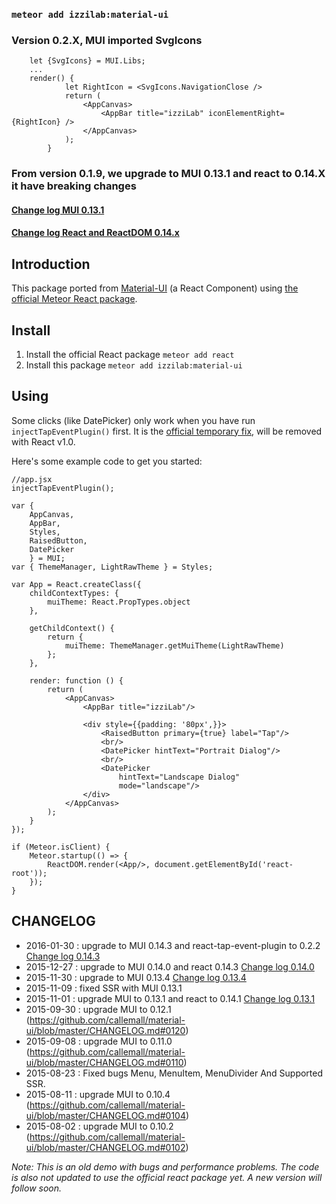 ### `meteor add izzilab:material-ui`
### Version 0.2.X, MUI imported SvgIcons
```
	let {SvgIcons} = MUI.Libs;
	...
	render() {
			let RightIcon = <SvgIcons.NavigationClose />
            return (
                <AppCanvas>
                    <AppBar title="izziLab" iconElementRight={RightIcon} />
                </AppCanvas>
            );
        }
```

### From version 0.1.9, we upgrade to MUI 0.13.1 and react to 0.14.X it have breaking changes
#### [Change log MUI 0.13.1](https://github.com/callemall/material-ui/blob/master/CHANGELOG.md#0131)
#### [Change log React and ReactDOM 0.14.x](https://facebook.github.io/react/blog/2015/10/07/react-v0.14.html)



## Introduction

This package ported from [Material-UI](http://material-ui.com) (a React Component) using [the official Meteor React package](http://react-in-meteor.readthedocs.org/).


## Install

1. Install the official React package `meteor add react`
2. Install this package `meteor add izzilab:material-ui`

## Using

Some clicks (like DatePicker) only work when you have run `injectTapEventPlugin()` first. It is the [official temporary fix](http://react-components.com/component/material-ui), will be removed with React v1.0.

Here's some example code to get you started:

```
//app.jsx
injectTapEventPlugin();

var {
    AppCanvas,
    AppBar,
    Styles,
    RaisedButton,
    DatePicker
    } = MUI;
var { ThemeManager, LightRawTheme } = Styles;

var App = React.createClass({
    childContextTypes: {
        muiTheme: React.PropTypes.object
    },

    getChildContext() {
        return {
            muiTheme: ThemeManager.getMuiTheme(LightRawTheme)
        };
    },

    render: function () {
        return (
            <AppCanvas>
                <AppBar title="izziLab"/>

                <div style={{padding: '80px',}}>
                    <RaisedButton primary={true} label="Tap"/>
                    <br/>
                    <DatePicker hintText="Portrait Dialog"/>
                    <br/>
                    <DatePicker
                        hintText="Landscape Dialog"
                        mode="landscape"/>
                </div>
            </AppCanvas>
        );
    }
});

if (Meteor.isClient) {
    Meteor.startup(() => {
        ReactDOM.render(<App/>, document.getElementById('react-root'));
    });
}

```

## CHANGELOG
- 2016-01-30 : upgrade to MUI 0.14.3 and react-tap-event-plugin to 0.2.2 [Change log 0.14.3](https://github.com/callemall/material-ui/blob/master/CHANGELOG.md#0143)
- 2015-12-27 : upgrade to MUI 0.14.0 and react 0.14.3 [Change log 0.14.0](https://github.com/callemall/material-ui/blob/master/CHANGELOG.md#0140)
- 2015-11-30 : upgrade to MUI 0.13.4 [Change log 0.13.4](https://github.com/callemall/material-ui/blob/master/CHANGELOG.md#0134)
- 2015-11-09 : fixed SSR with MUI 0.13.1
- 2015-11-01 : upgrade MUI to 0.13.1 and react to 0.14.1 [Change log 0.13.1](https://github.com/callemall/material-ui/blob/master/CHANGELOG.md#0131)
- 2015-09-30 : upgrade MUI to 0.12.1 (https://github.com/callemall/material-ui/blob/master/CHANGELOG.md#0120)
- 2015-09-08 : upgrade MUI to 0.11.0 (https://github.com/callemall/material-ui/blob/master/CHANGELOG.md#0110)
- 2015-08-23 : Fixed bugs Menu, MenuItem, MenuDivider And Supported SSR.
- 2015-08-11 : upgrade MUI to 0.10.4 (https://github.com/callemall/material-ui/blob/master/CHANGELOG.md#0104)
- 2015-08-02 : upgrade MUI to 0.10.2 (https://github.com/callemall/material-ui/blob/master/CHANGELOG.md#0102)

*Note: This is an old demo with bugs and performance problems. The code is also not updated to use the official react package yet. A new version will follow soon.*
